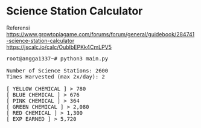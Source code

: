 # Science Station Calculator

Referensi<br>
https://www.growtopiagame.com/forums/forum/general/guidebook/284741-science-station-calculator
<br>
https://jscalc.io/calc/OubIbEPKk4CmLPV5

<pre>
root@angga1337~# python3 main.py

Number of Science Stations: 2600
Times Harvested (max 2x/day): 2

[ YELLOW CHEMICAL ] > 780
[ BLUE CHEMICAL ] > 676
[ PINK CHEMICAL ] > 364
[ GREEN CHEMICAL ] > 2,080
[ RED CHEMICAL ] > 1,300
[ EXP EARNED ] > 5,720
</pre>
